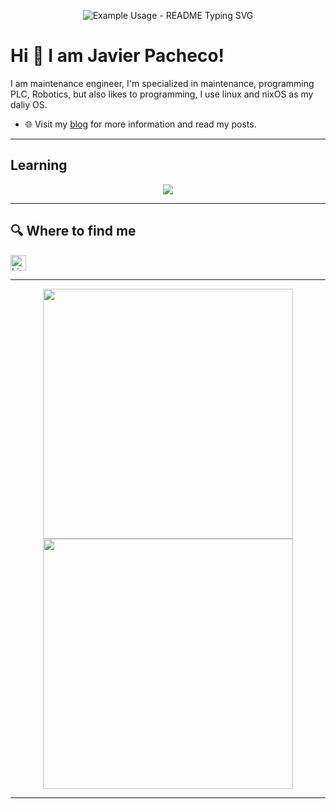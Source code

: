 <p align="center">
  <img src="https://readme-typing-svg.demolab.com/?lines=jpachecoxyz;Industrial+maintenace+engineer;Programmer&font=Fira%20Code&center=true&width=580&height=50&duration=2500&pause=800" alt="Example Usage - README Typing SVG">
</p>

# Hi 👋 I am Javier Pacheco! 
I am maintenance engineer, I'm specialized in maintenance, programming PLC, Robotics, but also likes to programming, I use linux and nixOS as my daliy OS.

- 🌐 Visit my [blog](https://jpacheco.xyz) for more information and read my posts.
<!-- - ✍️ Follow me on [Medium](https://pr2tik1.medium.com/) for more written content. -->

---

## Learning

<p align="center">
  <img src="https://img.shields.io/badge/Python-3776AB?style=for-the-badge&logo=python&logoColor=white"</img>
  <!-- <img src="https://img.shields.io/badge/C-A8B9CC?style=for-the-badge&logo=c&logoColor=white"</img> -->
  <!-- <img src="https://img.shields.io/badge/Nix-5277C3?style=for-the-badge&logo=nixos&logoColor=white"</img> -->
  <!-- <img src="https://img.shields.io/badge/Elisp-7F5AB6?style=for-the-badge&logo=gnu-emacs&logoColor=white"</img> -->
</p>

---

## 🔍  Where to find me

[<img src="https://img.shields.io/badge/LinkedIn-282C34?logo=linkedin&logoColor=0077B5" alt="LinkedIn logo" title="LinkedIn" height="25" />](https://www.linkedin.com/in/jpachecom4)

---

<p align="center">
  <img src="https://github-readme-stats.vercel.app/api?username=jpachecoxyz&show_icons=true&theme=bear" width="400">
  <img src="https://github-readme-streak-stats.herokuapp.com?user=jpachecoxyz&theme=dark&hide_border=true" width="400">
</p>

---

